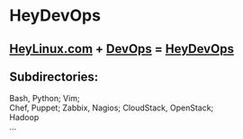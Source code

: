 HeyDevOps
=========
[HeyLinux.com](http://heylinux.com) + [DevOps](http://zh.wikipedia.org/zh-cn/DevOps) = [HeyDevOps](https://github.com/mcsrainbow/HeyDevOps) <br />
<br />
Subdirectories:<br />
------------------
Bash, Python; Vim;<br />
Chef, Puppet; Zabbix, Nagios; CloudStack, OpenStack;<br />
Hadoop<br />
...<br />
